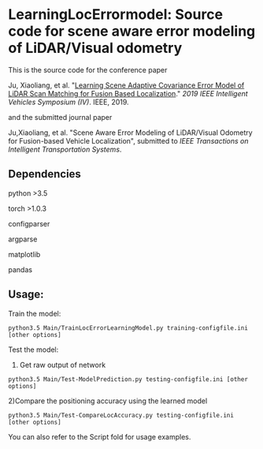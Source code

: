 # **LearningLocErrormodel: Source code for scene aware error modeling of LiDAR/Visual odometry**

This is the source code for the conference paper

Ju, Xiaoliang, et al. "[Learning Scene Adaptive Covariance Error Model of LiDAR Scan Matching for Fusion Based Localization](https://ieeexplore.ieee.org/abstract/document/8813840/)." *2019 IEEE Intelligent Vehicles Symposium (IV)*. IEEE, 2019.

and the submitted journal paper 

Ju,Xiaoliang, et al. "Scene Aware Error Modeling of LiDAR/Visual Odometry for Fusion-based Vehicle Localization", submitted to *IEEE Transactions on Intelligent Transportation Systems*.

## Dependencies

python >3.5

torch >1.0.3

configparser

argparse

matplotlib

pandas

## Usage:

Train the model:

```
python3.5 Main/TrainLocErrorLearningModel.py training-configfile.ini [other options]
```

Test the model:

1) Get raw output of network

```
python3.5 Main/Test-ModelPrediction.py testing-configfile.ini [other options]
```

2)Compare the positioning accuracy using the learned model

```
python3.5 Main/Test-CompareLocAccuracy.py testing-configfile.ini [other options]
```

You can also refer to the Script fold for usage examples.